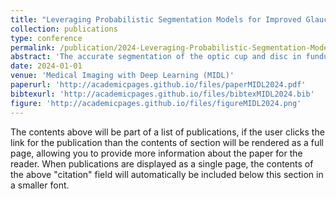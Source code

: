 ```yaml
---
title: "Leveraging Probabilistic Segmentation Models for Improved Glaucoma Diagnosis: A Clinical Pipeline Approach"
collection: publications
type: conference
permalink: /publication/2024-Leveraging-Probabilistic-Segmentation-Models-for-Improved-Glaucoma-Diagnosis-A-Clinical-Pipeline-Approach
abstract: 'The accurate segmentation of the optic cup and disc in fundus images is essential for di- agnostic processes such as glaucoma detection. The inherent ambiguity in locating these structures often poses a significant challenge, leading to potential misdiagnosis. To model such ambiguities, numerous probabilistic segmentation models have been proposed. In this paper, we investigate the integration of these probabilistic segmentation models into a mul- tistage pipeline closely resembling clinical practice. Our findings indicate that leveraging the uncertainties provided by these models substantially enhances the quality of glaucoma diagnosis compared to relying on a single segmentation only.'
date: 2024-01-01
venue: 'Medical Imaging with Deep Learning (MIDL)'
paperurl: 'http://academicpages.github.io/files/paperMIDL2024.pdf'
bibtexurl: 'http://academicpages.github.io/files/bibtexMIDL2024.bib'
figure: 'http://academicpages.github.io/files/figureMIDL2024.png'
---
```

The contents above will be part of a list of publications, if the user clicks the link for the publication than the contents of section will be rendered as a full page, allowing you to provide more information about the paper for the reader. When publications are displayed as a single page, the contents of the above "citation" field will automatically be included below this section in a smaller font.
